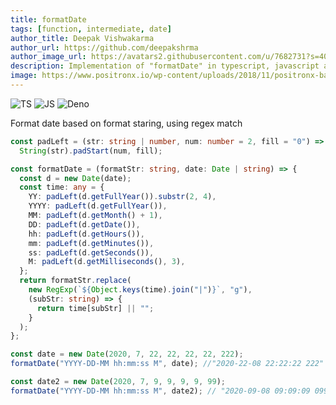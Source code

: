 ```yaml
---
title: formatDate
tags: [function, intermediate, date]
author_title: Deepak Vishwakarma
author_url: https://github.com/deepakshrma
author_image_url: https://avatars2.githubusercontent.com/u/7682731?s=400
description: Implementation of "formatDate" in typescript, javascript and deno.
image: https://www.positronx.io/wp-content/uploads/2018/11/positronx-banner-1152-1.jpg
---
```


![TS](https://img.shields.io/badge/supports-typescript-blue.svg?style=flat-square)
![JS](https://img.shields.io/badge/supports-javascript-yellow.svg?style=flat-square)
![Deno](https://img.shields.io/badge/supports-deno-green.svg?style=flat-square)

Format date based on format staring, using regex match

```ts
const padLeft = (str: string | number, num: number = 2, fill = "0") =>
  String(str).padStart(num, fill);

const formatDate = (formatStr: string, date: Date | string) => {
  const d = new Date(date);
  const time: any = {
    YY: padLeft(d.getFullYear()).substr(2, 4),
    YYYY: padLeft(d.getFullYear()),
    MM: padLeft(d.getMonth() + 1),
    DD: padLeft(d.getDate()),
    hh: padLeft(d.getHours()),
    mm: padLeft(d.getMinutes()),
    ss: padLeft(d.getSeconds()),
    M: padLeft(d.getMilliseconds(), 3),
  };
  return formatStr.replace(
    new RegExp(`${Object.keys(time).join("|")}`, "g"),
    (subStr: string) => {
      return time[subStr] || "";
    }
  );
};
```

```ts
const date = new Date(2020, 7, 22, 22, 22, 22, 222);
formatDate("YYYY-DD-MM hh:mm:ss M", date); //"2020-22-08 22:22:22 222"

const date2 = new Date(2020, 7, 9, 9, 9, 9, 99);
formatDate("YYYY-DD-MM hh:mm:ss M", date2); // "2020-09-08 09:09:09 099"
```
